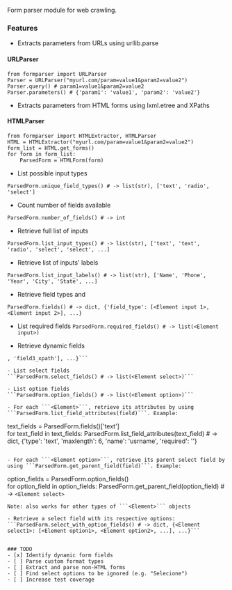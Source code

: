 Form parser module for web crawling. 
 
### Features
- Extracts parameters from URLs using urllib.parse

#### URLParser
```
from formparser import URLParser
Parser = URLParser("myurl.com/param=value1&param2=value2")
Parser.query() # param1=value1&param2=value2
Parser.parameters() # {'param1': 'value1', 'param2': 'value2'}
```

- Extracts parameters from HTML forms using lxml.etree and XPaths
#### HTMLParser
```
from formparser import HTMLExtractor, HTMLParser
HTML = HTMLExtractor("myurl.com/param=value1&param2=value2")
form_list = HTML.get_forms()
for form in form_list:
    ParsedForm = HTMLForm(form)
```
- List possible input types

```ParsedForm.unique_field_types() # -> list(str), ['text', 'radio', 'select']```
- Count number of fields available

```ParsedForm.number_of_fields() # -> int```

- Retrieve full list of inputs

```ParsedForm.list_input_types() # -> list(str), ['text', 'text', 'radio', 'select', 'select', ...]```
- Retrieve list of inputs' labels

```ParsedForm.list_input_labels() # -> list(str), ['Name', 'Phone', 'Year', 'City', 'State', ...]```
- Retrieve field types and <Element input>

```ParsedForm.fields() # -> dict, {'field_type': [<Element input 1>, <Element input 2>], ...}```

- List required fields
```ParsedForm.required_fields() # -> list(<Element input>)``` 

- Retrieve dynamic fields
```ParsedForm.dynamic_fields() # -> dict, {'field1_xpath': ['field2_xpath'
, 'field3_xpath'], ...}``` 

- List select fields
```ParsedForm.select_fields() # -> list(<Element select>)```

- List option fields
```ParsedForm.option_fields() # -> list(<Element option>)```

- For each ```<Element>```, retrieve its attributes by using ```ParsedForm.list_field_attributes(field)```. Example:

```
text_fields = ParsedForm.fields()['text']  
for text_field in text_fields:
    ParsedForm.list_field_attributes(text_field) # -> dict, {'type': 'text', 'maxlength': 6, 'name': 'usrname', 'required': ''}
``` 

- For each ```<Element option>```, retrieve its parent select field by using ```ParsedForm.get_parent_field(field)```. Example:

```
option_fields = ParsedForm.option_fields()  
for option_field in option_fields:
    ParsedForm.get_parent_field(option_field) # -> ```<Element select>``` 
``` 
Note: also works for other types of ```<Element>``` objects

- Retrieve a select field with its respective options:
```ParsedForm.select_with_option_fields() # -> dict, {<Element select1>: [<Element option1>, <Element option2>, ...], ...}```


### TODO
- [x] Identify dynamic form fields
- [ ] Parse custom format types
- [ ] Extract and parse non-HTML forms
- [ ] Find select options to be ignored (e.g. "Selecione")
- [ ] Increase test coverage 